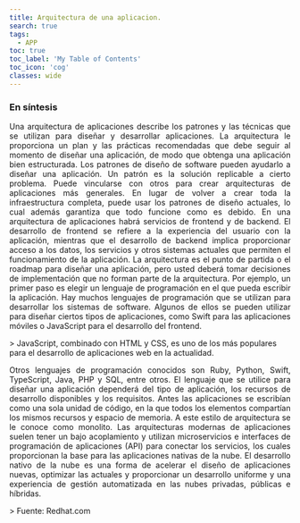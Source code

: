```yaml
---
title: Arquitectura de una aplicacion.
search: true
tags:
  - APP
toc: true
toc_label: 'My Table of Contents'
toc_icon: 'cog'
classes: wide
---
```


### En síntesis 
<p align="justify">Una arquitectura de aplicaciones describe los patrones y las técnicas que se utilizan para diseñar y desarrollar aplicaciones. La arquitectura le proporciona un plan y las prácticas recomendadas que debe seguir al momento de diseñar una aplicación, de modo que obtenga una aplicación bien estructurada.
Los patrones de diseño de software pueden ayudarlo a diseñar una aplicación. Un patrón es la solución replicable a cierto problema.
Puede vincularse con otros para crear arquitecturas de aplicaciones más generales. En lugar de volver a crear toda la infraestructura completa, puede usar los patrones de diseño actuales, lo cual además garantiza que todo funcione como es debido.
En una arquitectura de aplicaciones habrá servicios de frontend y de backend. El desarrollo de frontend se refiere a la experiencia del usuario con la aplicación, mientras que el desarrollo de backend implica proporcionar acceso a los datos, los servicios y otros sistemas actuales que permiten el funcionamiento de la aplicación.
La arquitectura es el punto de partida o el roadmap para diseñar una aplicación, pero usted deberá tomar decisiones de implementación que no forman parte de la arquitectura. Por ejemplo, un primer paso es elegir un lenguaje de programación en el que pueda escribir la aplicación.
Hay muchos lenguajes de programación que se utilizan para desarrollar los sistemas de software. Algunos de ellos se pueden utilizar para diseñar ciertos tipos de aplicaciones, como Swift para las aplicaciones móviles o JavaScript para el desarrollo del frontend.
</p>
> JavaScript, combinado con HTML y CSS, es uno de los más populares para el desarrollo de aplicaciones web en la actualidad.
<p align="justify">Otros lenguajes de programación conocidos son Ruby, Python, Swift, TypeScript, Java, PHP y SQL, entre otros. El lenguaje que se utilice para diseñar una aplicación dependerá del tipo de aplicación, los recursos de desarrollo disponibles y los requisitos.
Antes las aplicaciones se escribían como una sola unidad de código, en la que todos los elementos compartían los mismos recursos y espacio de memoria. A este estilo de arquitectura se le conoce como monolito.
Las arquitecturas modernas de aplicaciones suelen tener un bajo acoplamiento y utilizan microservicios e interfaces de programación de aplicaciones (API) para conectar los servicios, los cuales proporcionan la base para las aplicaciones nativas de la nube.
El desarrollo nativo de la nube es una forma de acelerar el diseño de aplicaciones nuevas, optimizar las actuales y proporcionar un desarrollo uniforme y una experiencia de gestión automatizada en las nubes privadas, públicas e híbridas.
</p>
> Fuente: Redhat.com
